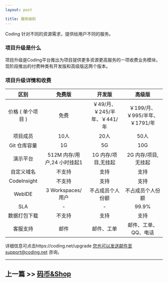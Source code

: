 ```yaml
---
layout: post

title: 服务级别
---
```


Coding 针对不同的资源需求，提供给用户不同的服务。

### 项目升级是什么

项目升级是Coding平台推出为项目提供更多资源更高服务的一项收费业务模块，现阶段推出的付费种类有开发版和高级版这两个版本。

### 项目升级详情和收费

  区别  |免费版|开发版| 高级版
 :-----------: | :-----------: | :-----------: | :-----------: 
价格 ( 单个项目 ) |    免费  |      ￥49/月、￥245/半年、￥441/年  |  ￥199/月、￥995/半年、￥1791/年
项目成员 |     10人   |       20人 |  50人 
Git 仓库容量 |    1G   |       5G  |  10G
演示平台 |    512M 内存/用户,24 小时挂起1   |       1G 内存/项目,无挂起  |  2G 内存/项目,无挂起
 自定义域名 |     不支持  |       支持  |  支持
CodeInsight   |     不支持   |       支持 |  支持 
WebIDE |     3 Workspaces/用户  |     不占成员个人份额|  不占成员个人份额
SLA|  -   |       - | 99.9%
数据打包下载|  不支持   |       支持 |  支持
客服支持|  邮件   |      邮件、工单 |  邮件、工单、QQ、电话
详细信息可点击https://coding.net/upgrade 您也可以发送邮件至support@coding.net 咨询。

---

## 上一篇 >> [码币&Shop](/help/doc/account/shop.html)